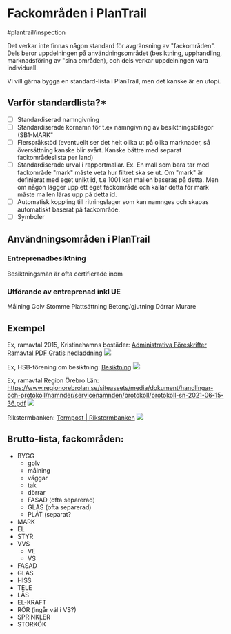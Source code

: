 # Fackområden i PlanTrail
#plantrail/inspection

Det verkar inte finnas någon standard för avgränsning av "fackområden". Dels beror uppdelningen på användningsområdet (besiktning, upphandling, marknadsföring av "sina områden), och dels verkar uppdelningen vara individuell.

Vi vill gärna bygga en standard-lista i PlanTrail, men det kanske är en utopi. 

## Varför standardlista?*
- [ ] Standardiserad namngivning
- [ ] Standardiserade kornamn för t.ex namngivning av besiktningsbilagor (SB1-MARK"
- [ ] Flerspråkstöd (eventuellt ser det helt olika ut på olika marknader, så översättning kanske blir svårt. Kanske bättre med separat fackområdeslista per land)
- [ ] Standardiserade urval i rapportmallar. Ex. En mall som bara tar med fackområde "mark" måste veta hur filtret ska se ut. Om "mark" är definierat med eget unikt id, t.e 1001 kan mallen baseras på detta. Men om någon lägger upp ett eget fackområde och kallar detta för mark måste mallen läras upp på detta id.
- [ ] Automatisk koppling till ritningslager som kan namnges och skapas automatiskt baserat på fackområde.
- [ ] Symboler

## Användningsområden i PlanTrail
### Entreprenadbesiktning
Besiktningsmän är ofta certifierade inom 

### Utförande av entreprenad inkl UE
Målning
Golv
Stomme
Plattsättning
Betong/gjutning
Dörrar
Murare


## Exempel
Ex, ramavtal 2015, Kristinehamns bostäder:
[Administrativa Föreskrifter Ramavtal PDF Gratis nedladdning](https://docplayer.se/1138387-Administrativa-foreskrifter-ramavtal-2015.html)
![](Fackomr%C3%A5den%20i%20PlanTrail/42890642-828A-4A41-8952-E752BA614114.png)

Ex, HSB-förening om besiktning:
[Besiktning](https://www.hsb.se/sodra-norrland/brf/kyssbron/till-dig-som-ska-flytta-in/besiktning/)
![](Fackomr%C3%A5den%20i%20PlanTrail/7E1C0004-F18D-4554-8C57-7EDCCAAFF261.png)

Ex, ramavtal Region Örebro Län:
https://www.regionorebrolan.se/siteassets/media/dokument/handlingar-och-protokoll/namnder/servicenamnden/protokoll/protokoll-sn-2021-06-15-36.pdf
![](Fackomr%C3%A5den%20i%20PlanTrail/8FF7C113-87A0-47B9-A508-01BC2F6F58FD.png)

Rikstermbanken:
[Termpost | Rikstermbanken](https://www.rikstermbanken.se/termposter/2906/fackomr%C3%A5de)
![](Fackomr%C3%A5den%20i%20PlanTrail/E280147D-A35F-43AA-BE5D-71F7C86689E5.png)


## Brutto-lista, fackområden:
* BYGG
  * golv
  * målning
  * väggar
  * tak
  * dörrar
  * FASAD (ofta separerad)
  * GLAS (ofta separerad)
  * PLÅT (separat?
* MARK
* EL
* STYR
* VVS
  * VE
  * VS
* FASAD
* GLAS
* HISS
* TELE
* LÅS
* EL-KRAFT
* RÖR (ingår väl i VS?)
* SPRINKLER
* STORKÖK
